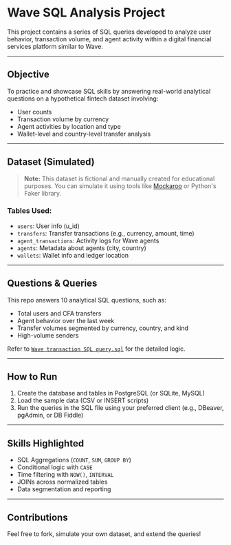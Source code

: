 #  Wave SQL Analysis Project

This project contains a series of SQL queries developed to analyze user behavior, transaction volume, and agent activity within a digital financial services platform similar to Wave.

---

##  Objective

To practice and showcase SQL skills by answering real-world analytical questions on a hypothetical fintech dataset involving:
- User counts
- Transaction volume by currency
- Agent activities by location and type
- Wallet-level and country-level transfer analysis

---

##  Dataset (Simulated)

> **Note:** This dataset is fictional and manually created for educational purposes. You can simulate it using tools like [Mockaroo](https://mockaroo.com/) or Python's Faker library.

### Tables Used:
- `users`: User info (u_id)
- `transfers`: Transfer transactions (e.g., currency, amount, time)
- `agent_transactions`: Activity logs for Wave agents
- `agents`: Metadata about agents (city, country)
- `wallets`: Wallet info and ledger location

---

##  Questions & Queries

This repo answers 10 analytical SQL questions, such as:
- Total users and CFA transfers
- Agent behavior over the last week
- Transfer volumes segmented by currency, country, and kind
- High-volume senders

Refer to [`Wave transaction SQL query.sql`](Wave_SQL_Visualizations.ipynb) for the detailed logic.

---

##  How to Run

1. Create the database and tables in PostgreSQL (or SQLite, MySQL)
2. Load the sample data (CSV or INSERT scripts)
3. Run the queries in the SQL file using your preferred client (e.g., DBeaver, pgAdmin, or DB Fiddle)

---

##  Skills Highlighted

- SQL Aggregations (`COUNT`, `SUM`, `GROUP BY`)
- Conditional logic with `CASE`
- Time filtering with `NOW()`, `INTERVAL`
- JOINs across normalized tables
- Data segmentation and reporting

---

## Contributions

Feel free to fork, simulate your own dataset, and extend the queries!

